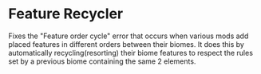 # Feature Recycler
Fixes the "Feature order cycle" error that occurs when various mods add placed features in different orders between their biomes. It does this by automatically recycling(resorting) their biome features to respect the rules set by a previous biome containing the same 2 elements.
